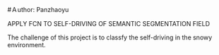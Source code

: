 #Ａuthor: Panzhaoyu

APPLY FCN TO SELF-DRIVING OF SEMANTIC SEGMENTATION FIELD

The challenge of this project is to classfy the self-driving in the snowy environment.
